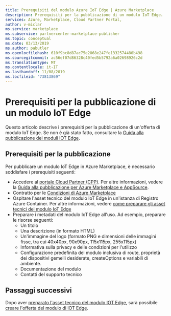 ```yaml
---
title: Prerequisiti del modulo Azure IoT Edge | Azure Marketplace
description: Prerequisiti per la pubblicazione di un modulo IoT Edge.
services: Azure, Marketplace, Cloud Partner Portal,
author: v-miclar
ms.service: marketplace
ms.subservice: partnercenter-marketplace-publisher
ms.topic: conceptual
ms.date: 03/13/2019
ms.author: pabutler
ms.openlocfilehash: 610f9bc8d87ac75e2868e247fe1332574480b498
ms.sourcegitcommit: ac56ef07d86328c40fed5b5792a6a02698926c2d
ms.translationtype: MT
ms.contentlocale: it-IT
ms.lasthandoff: 11/08/2019
ms.locfileid: "73813869"
---
```

# <a name="iot-edge-module-publishing-prerequisites"></a>Prerequisiti per la pubblicazione di un modulo IoT Edge

Questo articolo descrive i prerequisiti per la pubblicazione di un'offerta di modulo IoT Edge.  Se non è già stato fatto, consultare la [Guida alla pubblicazione dei moduli IOT Edge](../..//iot-edge-module.md).


## <a name="publishing-prerequisites"></a>Prerequisiti per la pubblicazione

Per pubblicare un modulo IoT Edge in Azure Marketplace, è necessario soddisfare i prerequisiti seguenti:

<!-- P2: It would be great to point to the terms of use of CPP here. This can often be a blocker for big companies and these terms of use are not anonymously visible yet.-->
- Accedere al [portale Cloud Partner (CPP)](https://cloudpartner.azure.com/). Per altre informazioni, vedere la [Guida alla pubblicazione per Azure Marketplace e AppSource](https://docs.microsoft.com/azure/marketplace/marketplace-publishers-guide).
- Contratto per le [Condizioni di Azure Marketplace](https://azure.microsoft.com/support/legal/marketplace-terms/)
- Ospitare l'asset tecnico del modulo IoT Edge in un'istanza di Registro Azure Container.  Per altre informazioni, vedere [come preparare gli asset tecnici del modulo IoT Edge](./cpp-create-technical-assets.md)
- Preparare i metadati del modulo IoT Edge all'uso. Ad esempio, preparare le risorse seguenti:
    - Un titolo
    - Una descrizione (in formato HTML)
    - Un'immagine del logo (formato PNG e dimensioni delle immagini fisse, tra cui 40x40px, 90x90px, 115x115px, 255x115px)
    - Informativa sulla privacy e delle condizioni per l'utilizzo
    - Configurazione predefinita del modulo inclusiva di route, proprietà dei dispositivi gemelli desiderate, createOptions e variabili di ambiente.
    - Documentazione del modulo
    - Contatti del supporto tecnico


## <a name="next-steps"></a>Passaggi successivi

Dopo aver [preparato l'asset tecnico del modulo IOT Edge](./cpp-create-technical-assets.md), sarà possibile [creare l'offerta del modulo di IOT Edge](./cpp-create-offer.md). 
